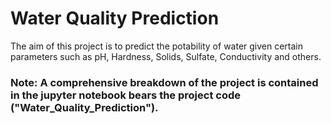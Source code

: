 # Water Quality Prediction

The aim of this project is to predict the potability of water given certain parameters such as pH, Hardness, Solids, Sulfate, Conductivity and others.

### Note: A comprehensive breakdown of the project is contained in the jupyter notebook bears the project code ("Water_Quality_Prediction").
